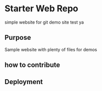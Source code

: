 # Starter Web Repo

simple website for git demo site test ya

## Purpose

Sample website with plenty of files for demos


## how to contribute


## Deployment